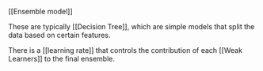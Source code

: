 [[Ensemble model]]

These are typically [[Decision Tree]], which are simple models that split the data based on certain features.

There is a [[learning rate]] that
controls the contribution of each [[Weak Learners]] to the final ensemble. 